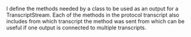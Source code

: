 I define the methods needed by a class to be used as an output for a TranscriptStream.
Each of the methods in the protocol transcript also includes from which transcript the method was sent from which can be useful if one output is connected to multiple transcripts. 
 
